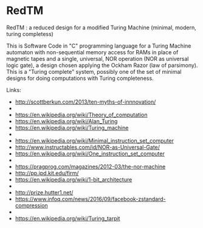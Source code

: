 # RedTM
RedTM : a reduced design for a modified Turing Machine (minimal, modern, turing completess)

This is Software Code in "C" programming language for a Turing Machine
automaton with non-sequential memory access for RAMs in place 
of magnetic tapes and a single, universal, NOR operation 
(NOR as universal logic gate), a design chosen applying the Ockham Razor 
(law of parsimony). This is a "Turing complete" system, possibly 
one of the set of minimal designs for doing computations
with Turing completeness.

Links:
* http://scottberkun.com/2013/ten-myths-of-innnovation/
* 
* https://en.wikipedia.org/wiki/Theory_of_computation
* https://en.wikipedia.org/wiki/Alan_Turing
* https://en.wikipedia.org/wiki/Turing_machine
* 
* https://en.wikipedia.org/wiki/Minimal_instruction_set_computer
* http://www.instructables.com/id/NOR-as-Universal-Gate/
* https://en.wikipedia.org/wiki/One_instruction_set_computer
* 
* https://pragprog.com/magazines/2012-03/the-nor-machine
* http://pp.ipd.kit.edu/firm/
* https://en.wikipedia.org/wiki/1-bit_architecture
* 
* http://prize.hutter1.net/
* https://www.infoq.com/news/2016/09/facebook-zstandard-compression
* 
* https://en.wikipedia.org/wiki/Turing_tarpit

